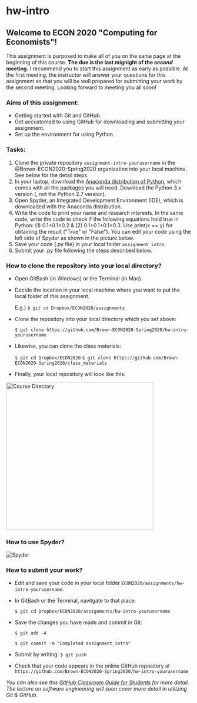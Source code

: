# hw-intro

## Welcome to ECON 2020 "Computing for Economists"! 

This assignment is purposed to make all of you on the same page at the beginning of this course. 
**The due is the last mignight of the *second* meeting.** I recommend you to start this assignment as early as possible. 
At the first meeting, the instructor will answer your questions for this assignment so that you will be well prepared for submitting your work by the second meeting. Looking forward to meeting you all soon!

### Aims of this assignment:
- Getting started with Git and GitHub. 
- Get accustomed to using GitHub for downloading and submitting your assignment. 
- Set up the environment for using Python.

### Tasks:
1. Clone the private repository `assignment-intro-yourusername` in the @Brown-ECON2020-Spring2020 organization into your local machine. See below for the detail steps.  
1. In your laptop, download the [Anaconda distribution of Python](https://www.anaconda.com/distribution/), which comes with all the packages you will need. Download the Python 3.x version (, not the Python 2.7 version).
1. Open Spyder, an Integrated Development Environment (IDE), which is downloaded with the Anaconda distribution. 
1. Write the code to print your name and research interests. In the same code, write the code to check if the following equations hold true in Python: (1) 0.1+0.1=0.2 & (2) 0.1+0.1+0.1=0.3. Use print(x == y) for obtaining the result ("True" or "False"). You can edit your code using the left side of Spyder as shown in the picture below. 
1. Save your code (.py file) in your local folder `assignment_intro`.  
1. Submit your .py file following the steps described below. 


### How to clone the repository into your local directory?
- Open GitBash (in Windows) or the Terminal (in Mac).

- Decide the location in your local machine where you want to put the local folder of this assignment. 
   
   E.g.) `$ git cd Dropbox/ECON2020/assignments`

- Clone the repository into your local directory which you set above:  
   
   `$ git clone https://github.com/Brown-ECON2020-Spring2020/hw-intro-yourusername`

- Likewise, you can clone the class materials: 
   
   `$ git cd Dropbox/ECON2020`
   `$ git clone https://github.com/Brown-ECON2020-Spring2020/class_materials`

- Finally, your local repository will look like this:
<img width="400" alt="Course Directory" src="https://dl.dropboxusercontent.com/s/pjkuf0t7t04t5z5/fig_intro_1.png?dl=0">


### How to use Spyder?
![Spyder](https://dl.dropboxusercontent.com/s/vqb91hwjyoecd5u/fig_spyder_1.png?dl=0 "Spyder")

### How to submit your work?
- Edit and save your code in your local folder `ECON2020/assignments/hw-intro-yourusername`.
- In GitBash or the Terminal, navitgate to that place:
   
   `$ git cd Dropbox/ECON2020/assignments/hw-intro-yourusername`
- Save the changes you have made and commit in Git:

   `$ git add -A`
   
   `$ git commit -m "Completed assignment_intro"`
- Submit by writing: 
   `$ git push`
   
- Check that your code appears in the online GitHub repository at `https://github.com/Brown-ECON2020-Spring2020/hw-intro-yourusername`


*You can also see this [GitHub Classroom Guide for Students](https://github.com/jfiksel/github-classroom-for-students) for more detail.*
*The lecture on software engineering will soon cover more detail in utilizing Git & GitHub.*

